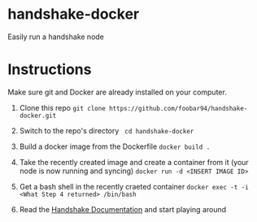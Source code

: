 # handshake-docker
Easily run a handshake node

# Instructions  

Make sure git and Docker are already installed on your computer. 

1) Clone this repo
` git clone https://github.com/foobar94/handshake-docker.git `

2) Switch to the repo's directory
` cd handshake-docker`

3) Build a docker image from the Dockerfile
` docker build . `

4) Take the recently created image and create a container from it (your node is now running and syncing)
`docker run -d <INSERT IMAGE ID> `

5) Get a bash shell in the recently craeted container
`docker exec -t -i <What Step 4 returned> /bin/bash`

6) Read the [Handshake Documentation](https://handshake-org.github.io/) and start playing around 
